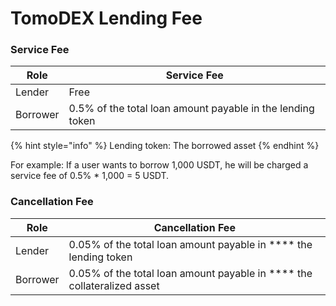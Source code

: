 # TomoDEX Lending Fee

### Service Fee

| Role     | Service Fee                                                |
| -------- | ---------------------------------------------------------- |
| Lender   | Free                                                       |
| Borrower | 0.5% of the total loan amount payable in the lending token |

{% hint style="info" %}
Lending token: The borrowed asset
{% endhint %}

For example: If a user wants to borrow 1,000 USDT, he will be charged a service fee of 0.5% \* 1,000 = 5 USDT.

### Cancellation Fee

| Role     | Cancellation Fee                                                        |
| -------- | ----------------------------------------------------------------------- |
| Lender   | 0.05% of the total loan amount payable in **** the lending token        |
| Borrower | 0.05% of the total loan amount payable in **** the collateralized asset |

###
